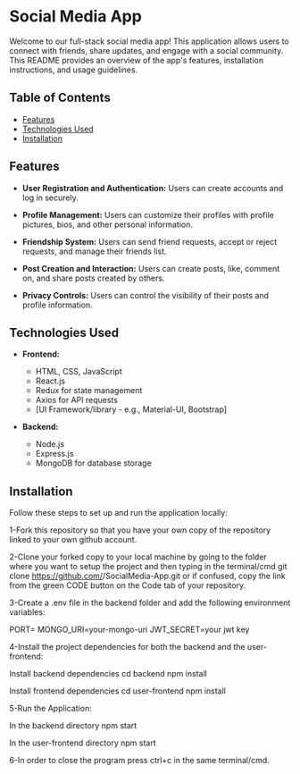 # Social Media App

Welcome to our full-stack social media app! This application allows users to connect with friends, share updates, and engage with a social community. This README provides an overview of the app's features, installation instructions, and usage guidelines.

## Table of Contents

- [Features](#features)
- [Technologies Used](#technologies-used)
- [Installation](#installation)


## Features

- **User Registration and Authentication:** Users can create accounts and log in securely.

- **Profile Management:** Users can customize their profiles with profile pictures, bios, and other personal information.

- **Friendship System:** Users can send friend requests, accept or reject requests, and manage their friends list.

- **Post Creation and Interaction:** Users can create posts, like, comment on, and share posts created by others.

- **Privacy Controls:** Users can control the visibility of their posts and profile information.

## Technologies Used

- **Frontend:**
  - HTML, CSS, JavaScript
  - React.js
  - Redux for state management
  - Axios for API requests
  - [UI Framework/library - e.g., Material-UI, Bootstrap]

- **Backend:**
  - Node.js
  - Express.js
  - MongoDB for database storage



## Installation

Follow these steps to set up and run the application locally:

1-Fork this repository so that you have your own copy of the repository linked to your own github account.

2-Clone your forked copy to your local machine by going to the folder where you want to setup the project and then typing in the terminal/cmd git clone https://github.com/<your-username>/SocialMedia-App.git or if confused, copy the link from the green CODE button on the Code tab of your repository.

3-Create a .env file in the backend folder and add the following environment variables:

PORT=
MONGO_URI=your-mongo-uri
JWT_SECRET=your jwt key

4-Install the project dependencies for both the backend and the user-frontend:

Install backend dependencies
cd backend 
npm install

Install frontend dependencies
cd user-frontend 
npm install

5-Run the Application:

In the backend directory
npm start

In the user-frontend directory
npm start

6-In order to close the program press ctrl+c in the same terminal/cmd.













